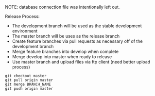 NOTE: database connection file was intentionally left out. 

Release Process:
* The development branch will be used as the stable development environment
* The master branch will be uses as the release branch
* Create feature branches via pull requests as necessary off of the development branch
* Merge feature branches into develop when complete
* Merge develop into master when ready to release
* Use master branch and upload files via ftp client (need better upload process)

```
git checkout master
git pull origin master
git merge BRANCH_NAME
git push origin master
```